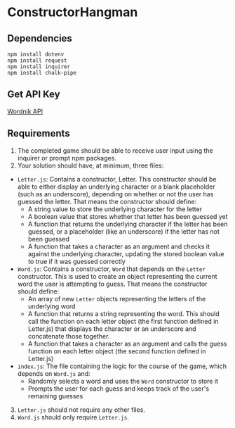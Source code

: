 # ConstructorHangman
## Dependencies
```
npm install dotenv
npm install request
npm install inquirer
npm install chalk-pipe
```
## Get API Key
[Wordnik API](https://api.wordnik.com)
## Requirements
1. The completed game should be able to receive user input using the inquirer or prompt npm packages.
2. Your solution should have, at minimum, three files:
  * `Letter.js`: Contains a constructor, Letter. This constructor should be able to either display an underlying character or a blank placeholder (such as an underscore), depending on whether or not the user has guessed the letter. That means the constructor should define:
    * A string value to store the underlying character for the letter
    * A boolean value that stores whether that letter has been guessed yet
    * A function that returns the underlying character if the letter has been guessed, or a placeholder (like an underscore) if the letter has not been guessed
    * A function that takes a character as an argument and checks it against the underlying character, updating the stored boolean value to true if it was guessed correctly
  * `Word.js`: Contains a constructor, `Word` that depends on the `Letter` constructor. This is used to create an object representing the current word the user is attempting to guess. That means the constructor should define:
    * An array of new `Letter` objects representing the letters of the underlying word
    * A function that returns a string representing the word. This should call the function on each letter object (the first function defined in Letter.js) that displays the character or an underscore and concatenate those together.
    * A function that takes a character as an argument and calls the guess function on each letter object (the second function defined in Letter.js)
  * `index.js`: The file containing the logic for the course of the game, which depends on `Word.js` and:
    * Randomly selects a word and uses the `Word` constructor to store it
    * Prompts the user for each guess and keeps track of the user's remaining guesses
3. `Letter.js` should not require any other files.
4. `Word.js` should only require `Letter.js`.
